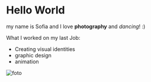 # Hello World
my name is Sofia and I love **photography** and _dancing_! :)

What I worked on my last Job:
- Creating visual identities
- graphic design
- animation

![foto](https://images.pexels.com/photos/2983214/pexels-photo-2983214.jpeg?auto=compress&cs=tinysrgb&w=1260&h=750&dpr=1)

